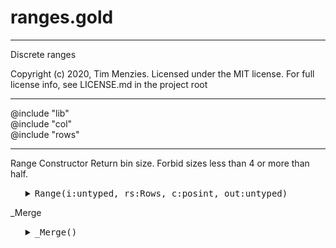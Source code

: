 #  ranges.gold


-----------------------------------------------
Discrete ranges
 
Copyright (c) 2020, Tim Menzies.  Licensed under the MIT license.
For full license info, see LICENSE.md in the project root

-----------------------------------------------

@include "lib"   
@include "col"   
@include "rows"

-----------------------------------------------------------

Range
Constructor
Return bin size. Forbid sizes less than 4 or more than half.

<ul><details><summary><tt>Range(i:untyped, rs:Rows, c:posint, out:untyped)</tt></summary>

```awk
function Range(i:untyped,rs:Rows,c:posint,out:untyped,   as,lo,s,ho,x,y) {
  Object(i)
  i.is    = "Range"
  i.sample = 128
  i.small = 0.5
  i.col   = c
  i.small = _Size(i,rs)
  as       = _Some(i,rs,a)
  lo      = 1
  List(out)
  s = new(out,"Sym")
  for(hi=1; hi<=as; hi++) {
    x = a[hi].x
    y = a[hi].y
    add(out[s], y)
    if (hi - lo >= i.small)
     if (as - hi >= i.small) 
       if (x != a[hi+1].x ) {
         out[s].cut = x
         s  = new(out, "Sym")
         lo = hi  }}
  return length(out) }
      
function _Size(i,rs,   m,n) {
  n = length(rs.rows)
  m = n^i.small 
  while(m < 4 && m < n/2) m *= 1.2
  return m }    
```

</details></ul>

_Merge

<ul><details><summary><tt>_Merge()</tt></summary>

```awk
function _Merge(i,a,out,   j,b,both) {
  j=1
  while(j <= length(a)) {
    if ( j < length(a)  && _Better(a[j], a[j+1], both)) {
      both.cut = a[j+1].cut
      copy2end(b, both)
      j += 2
    } else { 
      copy2end(b, a[j]) 
      j += 1
  }}
  return length(b) < length(a) ? _Merge(i,b,out) : copy(b,out)}
```

</details></ul>
